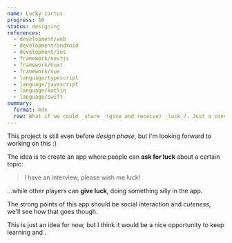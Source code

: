 ```yaml
---
name: Lucky cactus
progress: 10
status: designing
references:
  - development/web
  - development/android
  - development/ios
  - framework/nestjs
  - framework/nuxt
  - framework/vue
  - language/typescript
  - language/javascript
  - language/kotlin
  - language/swift
summary:
  format: mdx
  raw: What if we could _share_ (give and receive) _luck_?. Just a concept for now.
---
```


This project is still even before _design phase_, but I'm looking forward to working on this :)

The idea is to create an app where people can **ask for luck** about a certain topic:

> I have an interview, please wish me luck!

...while other players can **give luck**, doing something silly in the app.

The strong points of this app should be social interaction and _cuteness_, we'll see how that goes though.

This is just an idea for now, but I think it would be a nice opportunity to keep learning [](development/ios) and [](development/android).
